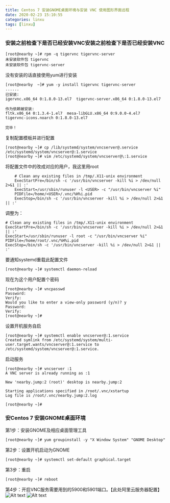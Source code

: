 ```yaml
---
title: Centos 7 安装GNOME桌面环境与安装 VNC 使用图形界面远程
date: 2020-02-23 15:10:55
categories: linxu
tags: [linxu]
---
```


### 安装之前检查下是否已经安装VNC安装之前检查下是否已经安装VNC
```
[root@nearby ~]# rpm -q tigervnc tigervnc-server 
未安装软件包 tigervnc 
未安装软件包 tigervnc-server
```

没有安装的话直接使用yum进行安装

```
[root@nearby  ~]# yum -y install tigervnc tigervnc-server
......
已安装:
igervnc.x86_64 0:1.8.0-13.el7  tigervnc-server.x86_64 0:1.8.0-13.el7                   
 
作为依赖被安装:
fltk.x86_64 0:1.3.4-1.el7  mesa-libGLU.x86_64 0:9.0.0-4.el7    tigervnc-icons.noarch 0:1.8.0-13.el7   
 
完毕！
```

复制配置模板并进行配置

```
[root@nearby ~]# cp /lib/systemd/system/vncserver@.service /etc/systemd/system/vncserver@:1.service
[root@nearby ~]# vim /etc/systemd/system/vncserver@\:1.service 
```
将配置文件中的<user>改成对应的用户，我这里用root
```
	# Clean any existing files in /tmp/.X11-unix environment
	ExecStartPre=/bin/sh -c '/usr/bin/vncserver -kill %i > /dev/null 2>&1 || :'
	ExecStart=/usr/sbin/runuser -l <USER> -c "/usr/bin/vncserver %i"
	PIDFile=/home/<USER>/.vnc/%H%i.pid
	ExecStop=/bin/sh -c '/usr/bin/vncserver -kill %i > /dev/null 2>&1 || :'
```

调整为：
```
# Clean any existing files in /tmp/.X11-unix environment
ExecStartPre=/bin/sh -c '/usr/bin/vncserver -kill %i > /dev/null 2>&1 || :'
ExecStart=/usr/sbin/runuser -l root -c "/usr/bin/vncserver %i"
PIDFile=/home/root/.vnc/%H%i.pid
ExecStop=/bin/sh -c '/usr/bin/vncserver -kill %i > /dev/null 2>&1 || :'
```

要通知systemd重载此配置文件

```
[root@nearby ~]# systemctl daemon-reload
```

现在为这个用户配置个密码

```
[root@nearby ~]# vncpasswd 
Password:
Verify:
Would you like to enter a view-only password (y/n)? y
Password:
Verify:
[root@nearby ~]# 
```

设置开机服务自启
```
[root@nearby ~]# systemctl enable vncserver@:1.service
Created symlink from /etc/systemd/system/multi-user.target.wants/vncserver@:1.service to /etc/systemd/system/vncserver@:1.service.
```

启动服务

```
[root@nearby ~]# vncserver :1
A VNC server is already running as :1
 
New 'nearby.jump:2 (root)' desktop is nearby.jump:2
 
Starting applications specified in /root/.vnc/xstartup
Log file is /root/.vnc/nearby.jump:2.log
 
[root@nearby ~]# 
```


### 安Centos 7 安装GNOME桌面环境


第1步：安装GNOME及相应桌面管理工具
```
[root@nearby ~]# yum groupinstall -y "X Window System" "GNOME Desktop"
```

第2步：设置开机启动为GNOME
```
[root@nearby ~]# systemctl set-default graphical.target
```

第3步：重启
```
[root@nearby ~]# reboot
```


第4步：开启VNC服务需要用到的5900和5901端口。【此处阿里云服务器配置】
![Alt text](../../../../images/aliyunanquanzu01.png)
![Alt text](../../../../images/aliyunanquanzu02.png)


